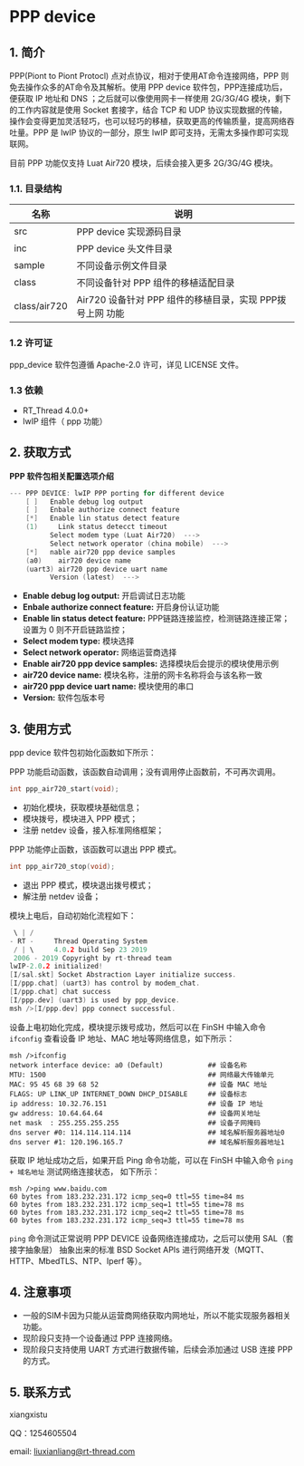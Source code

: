 # PPP device #

## 1. 简介 ##

 PPP(Piont to Piont Protocl) 点对点协议，相对于使用AT命令连接网络，PPP 则免去操作众多的AT命令及其解析。使用 PPP device 软件包，PPP连接成功后，便获取 IP 地址和 DNS ；之后就可以像使用网卡一样使用 2G/3G/4G 模块，剩下的工作内容就是使用 Socket 套接字，结合 TCP 和 UDP 协议实现数据的传输，操作会变得更加灵活轻巧，也可以轻巧的移植，获取更高的传输质量，提高网络吞吐量。PPP 是 lwIP 协议的一部分，原生 lwIP 即可支持，无需太多操作即可实现联网。

目前 PPP 功能仅支持 Luat Air720 模块，后续会接入更多 2G/3G/4G 模块。

### 1.1. 目录结构 ###

| 名称 | 说明 |
| ---- | ---- |
| src | PPP device 实现源码目录 |
| inc | PPP device 头文件目录 |
| sample | 不同设备示例文件目录 |
| class | 不同设备针对 PPP 组件的移植适配目录 |
| class/air720 | Air720 设备针对 PPP 组件的移植目录，实现 PPP拨号上网 功能 |

### 1.2 许可证 ###

ppp_device 软件包遵循 Apache-2.0 许可，详见 LICENSE 文件。

### 1.3 依赖 ###

- RT_Thread 4.0.0+
- lwIP 组件（ ppp 功能）

## 2. 获取方式 ##

**PPP 软件包相关配置选项介绍**


```c
--- PPP DEVICE: lwIP PPP porting for different device
    [ ]   Enable debug log output
    [ ]   Enbale authorize connect feature
    [*]   Enable lin status detect feature
    (1)     Link status detecct timeout
          Select modem type (Luat Air720)  --->
          Select network operator (china mobile)  --->
    [*]   nable air720 ppp device samples
    (a0)    air720 device name
    (uart3) air720 ppp device uart name
          Version (latest)  --->
```
- **Enable debug log output:** 开启调试日志功能
- **Enbale authorize connect feature:** 开启身份认证功能
- **Enable lin status detect feature:** PPP链路连接监控，检测链路连接正常；设置为 0 则不开启链路监控；
- **Select modem type:** 模块选择
- **Select network operator:** 网络运营商选择
- **Enable air720 ppp device samples:**  选择模块后会提示的模块使用示例
- **air720 device name:** 模块名称，注册的网卡名称将会与该名称一致
- **air720 ppp device uart name:** 模块使用的串口
- **Version:** 软件包版本号

## 3. 使用方式

ppp device 软件包初始化函数如下所示：

PPP 功能启动函数，该函数自动调用；没有调用停止函数前，不可再次调用。

```c
int ppp_air720_start(void);
```

* 初始化模块，获取模块基础信息；
* 模块拨号，模块进入 PPP 模式；
* 注册 netdev 设备，接入标准网络框架；

PPP 功能停止函数，该函数可以退出 PPP 模式。

```c
int ppp_air720_stop(void);
```

* 退出 PPP 模式，模块退出拨号模式；
* 解注册 netdev 设备；

模块上电后，自动初始化流程如下：

```c
 \ | /
- RT -     Thread Operating System
 / | \     4.0.2 build Sep 23 2019
 2006 - 2019 Copyright by rt-thread team
lwIP-2.0.2 initialized!
[I/sal.skt] Socket Abstraction Layer initialize success.
[I/ppp.chat] (uart3) has control by modem_chat.
[I/ppp.chat] chat success
[I/ppp.dev] (uart3) is used by ppp_device.
msh />[I/ppp.dev] ppp connect successful.
```

设备上电初始化完成，模块提示拨号成功，然后可以在 FinSH 中输入命令 `ifconfig` 查看设备 IP 地址、MAC 地址等网络信息，如下所示：

```shell
msh />ifconfig
network interface device: a0 (Default)           ## 设备名称
MTU: 1500                                        ## 网络最大传输单元
MAC: 95 45 68 39 68 52                           ## 设备 MAC 地址
FLAGS: UP LINK_UP INTERNET_DOWN DHCP_DISABLE     ## 设备标志
ip address: 10.32.76.151                         ## 设备 IP 地址
gw address: 10.64.64.64                          ## 设备网关地址
net mask  : 255.255.255.255                      ## 设备子网掩码
dns server #0: 114.114.114.114                   ## 域名解析服务器地址0
dns server #1: 120.196.165.7                     ## 域名解析服务器地址1
```

获取 IP 地址成功之后，如果开启 Ping 命令功能，可以在 FinSH 中输入命令 `ping + 域名地址` 测试网络连接状态， 如下所示：

```shell
msh />ping www.baidu.com
60 bytes from 183.232.231.172 icmp_seq=0 ttl=55 time=84 ms
60 bytes from 183.232.231.172 icmp_seq=1 ttl=55 time=78 ms
60 bytes from 183.232.231.172 icmp_seq=2 ttl=55 time=78 ms
60 bytes from 183.232.231.172 icmp_seq=3 ttl=55 time=78 ms
```

`ping` 命令测试正常说明 PPP DEVICE 设备网络连接成功，之后可以使用 SAL（套接字抽象层） 抽象出来的标准 BSD Socket APIs 进行网络开发（MQTT、HTTP、MbedTLS、NTP、Iperf 等）。

## 4. 注意事项

* 一般的SIM卡因为只能从运营商网络获取内网地址，所以不能实现服务器相关功能。
* 现阶段只支持一个设备通过 PPP 连接网络。
* 现阶段只支持使用 UART 方式进行数据传输，后续会添加通过 USB 连接 PPP 的方式。

## 5. 联系方式

xiangxistu

QQ：1254605504

email: liuxianliang@rt-thread.com